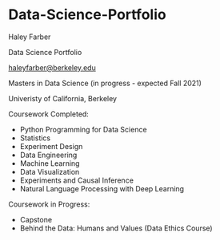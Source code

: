 # Data-Science-Portfolio

Haley Farber

Data Science Portfolio

haleyfarber@berkeley.edu

Masters in Data Science (in progress - expected Fall 2021)

Univeristy of California, Berkeley

Coursework Completed:

* Python Programming for Data Science
* Statistics
* Experiment Design
* Data Engineering
* Machine Learning
* Data Visualization 
* Experiments and Causal Inference 
* Natural Language Processing with Deep Learning

Coursework in Progress:
* Capstone
* Behind the Data: Humans and Values (Data Ethics Course)

